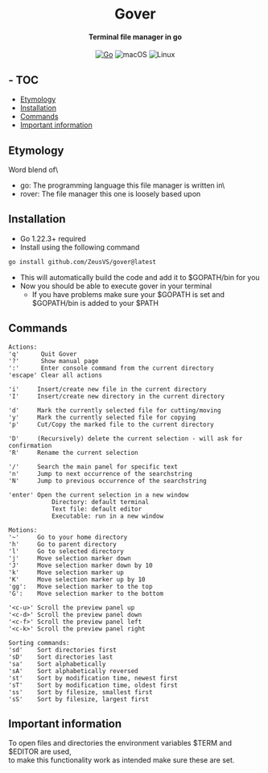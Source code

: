 <div align="center">

# Gover
#### Terminal file manager in go
[![Go](https://img.shields.io/badge/golang-blue?style=for-the-badge&logo=go&logoColor=white&logoSize=auto)](https://go.dev)
![macOS](https://img.shields.io/badge/macOS-black?style=for-the-badge&logo=apple&logoColor=F0F0F0)
![Linux](https://img.shields.io/badge/Linux-FCC624?style=for-the-badge&logo=linux&logoColor=black)

</div>

## - TOC
* [Etymology](#Etymology)
* [Installation](#Installation)
* [Commands](#Commands)
* [Important information](#Important-information)

## Etymology
Word blend of\
* go: The programming language this file manager is written in\
* rover: The file manager this one is loosely based upon

## Installation
* Go 1.22.3+ required
* Install using the following command
```bash
go install github.com/ZeusVS/gover@latest
```
* This will automatically build the code and add it to $GOPATH/bin for you
* Now you should be able to execute gover in your terminal
    * If you have problems make sure your $GOPATH is set and $GOPATH/bin is added to your $PATH

## Commands
```
Actions:
'q'      Quit Gover
'?'      Show manual page
':'      Enter console command from the current directory
'escape' Clear all actions

'i'     Insert/create new file in the current directory
'I'     Insert/create new directory in the current directory

'd'     Mark the currently selected file for cutting/moving
'y'     Mark the currently selected file for copying
'p'     Cut/Copy the marked file to the current directory

'D'     (Recursively) delete the current selection - will ask for confirmation
'R'     Rename the current selection

'/'     Search the main panel for specific text
'n'     Jump to next occurrence of the searchstring
'N'     Jump to previous occurrence of the searchstring

'enter' Open the current selection in a new window
            Directory: default terminal
            Text file: default editor
            Executable: run in a new window

Motions:
'~'     Go to your home directory
'h'     Go to parent directory
'l'     Go to selected directory
'j'     Move selection marker down
'J'     Move selection marker down by 10
'k'     Move selection marker up
'K'     Move selection marker up by 10
'gg':   Move selection marker to the top
'G':    Move selection marker to the bottom

'<c-u>' Scroll the preview panel up
'<c-d>' Scroll the preview panel down
'<c-f>' Scroll the preview panel left
'<c-k>' Scroll the preview panel right

Sorting commands:
'sd'    Sort directories first
'sD'    Sort directories last
'sa'    Sort alphabetically
'sA'    Sort alphabetically reversed
'st'    Sort by modification time, newest first
'sT'    Sort by modification time, oldest first
'ss'    Sort by filesize, smallest first
'sS'    Sort by filesize, largest first
```

## Important information
To open files and directories the environment variables $TERM and $EDITOR are used,\
to make this functionality work as intended make sure these are set.
